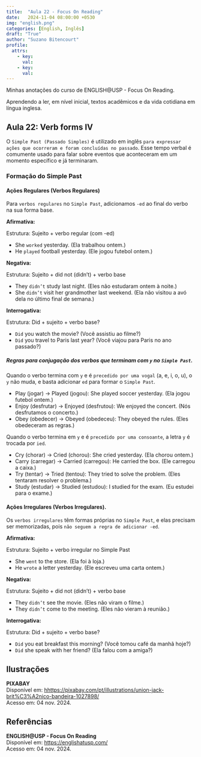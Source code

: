 ```yaml
---
title:  "Aula 22 - Focus On Reading"
date:   2024-11-04 08:00:00 +0530
img: "english.png"
categories: [English, Inglês]
draft: "True"
author: "Suzano Bitencourt"
profile:
  attrs:
    - key: 
      val: 
    - key: 
      val: 
---
```


Minhas anotações do curso de ENGLISH@USP - Focus On Reading.

<!--more-->

Aprendendo a ler, em nível inicial, textos acadêmicos e da vida cotidiana em língua inglesa.

## Aula 22: Verb forms IV

O `Simple Past (Passado Simples)` é utilizado em inglês `para expressar ações que ocorreram e foram concluídas no passado`. Esse tempo verbal é comumente usado para falar sobre eventos que aconteceram em um momento específico e já terminaram.

### Formação do Simple Past

#### Ações Regulares (Verbos Regulares)

Para `verbos regulares` no `Simple Past`, adicionamos `-ed` ao final do verbo na sua forma base.

**Afirmativa:**

Estrutura: Sujeito + verbo regular (com -ed)

- She `worked` yesterday. (Ela trabalhou ontem.)
- He `played` football yesterday. (Ele jogou futebol ontem.)

**Negativa:**

Estrutura: Sujeito + did not (didn’t) + verbo base

- They `didn’t` study last night. (Eles não estudaram ontem à noite.)
- She `didn’t` visit her grandmother last weekend. (Ela não visitou a avó dela no último final de semana.)

**Interrogativa:**

Estrutura: Did + sujeito + verbo base?

- `Did` you watch the movie? (Você assistiu ao filme?)
- `Did` you travel to Paris last year? (Você viajou para Paris no ano passado?)

##### Regras para conjugação dos verbos que terminam com `y` no `Simple Past`.

Quando o verbo termina com `y` e é `precedido por uma vogal` (a, e, i, o, u), o `y` não muda, e basta adicionar `ed` para formar o `Simple Past`.

- Play (jogar) → Played (jogou): She played soccer yesterday. (Ela jogou futebol ontem.)
- Enjoy (desfrutar) → Enjoyed (desfrutou): We enjoyed the concert. (Nós desfrutamos o concerto.)
- Obey (obedecer) → Obeyed (obedeceu): They obeyed the rules. (Eles obedeceram as regras.)

Quando o verbo termina em `y` e é `precedido por uma consoante`, a letra `y` é trocada por `ied`.

- Cry (chorar) → Cried (chorou): She cried yesterday. (Ela chorou ontem.)
- Carry (carregar) → Carried (carregou): He carried the box. (Ele carregou a caixa.)
- Try (tentar) → Tried (tentou): They tried to solve the problem. (Eles tentaram resolver o problema.)
- Study (estudar) → Studied (estudou): I studied for the exam. (Eu estudei para o exame.)

#### Ações Irregulares (Verbos Irregulares).

Os `verbos irregulares` têm formas próprias no `Simple Past`, e elas precisam ser memorizadas, pois `não seguem a regra de adicionar -ed`.

**Afirmativa:**

Estrutura: Sujeito + verbo irregular no Simple Past

- She `went` to the store. (Ela foi à loja.)
- He `wrote` a letter yesterday. (Ele escreveu uma carta ontem.)

**Negativa:**

Estrutura: Sujeito + did not (didn’t) + verbo base

- They `didn’t` see the movie. (Eles não viram o filme.)
- They `didn’t` come to the meeting. (Eles não vieram à reunião.)

**Interrogativa:**

Estrutura: Did + sujeito + verbo base?

- `Did` you eat breakfast this morning? (Você tomou café da manhã hoje?)
- `Did` she speak with her friend? (Ela falou com a amiga?)

## Ilustrações

**PIXABAY**  
Disponível em: <hhttps://pixabay.com/pt/illustrations/union-jack-brit%C3%A2nico-bandeira-1027898/>  
Acesso em: 04 nov. 2024.

## Referências

**ENGLISH@USP - Focus On Reading**  
Disponível em: <https://englishatusp.com/>  
Acesso em: 04 nov. 2024.
